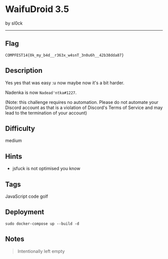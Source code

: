 # WaifuDroid 3.5

by sl0ck

---

## Flag

```
COMPFEST14{0k_my_b4d__r363x_w4snT_3n0u6h__42b38dda87}
```

## Description
Yes yes that was easy :u now maybe now it's a bit harder.

Nadenka is now `Nadead'ntka#1227`. 

(Note: this challenge requires no automation. Please do not automate your Discord account as that is a violation of Discord's Terms of Service and may lead to the termination of your account)

## Difficulty
medium

## Hints
* jsfuck is not optimised you know

## Tags
JavaScript code golf

## Deployment
```
sudo docker-compose up --build -d
```

## Notes
> Intentionally left empty
